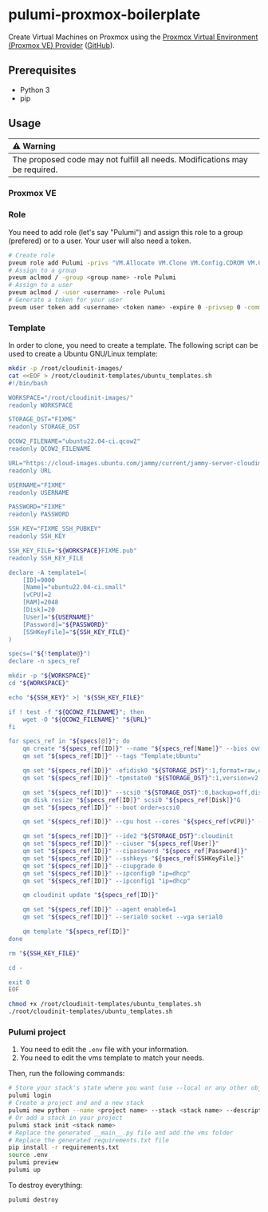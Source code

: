 # pulumi-proxmox-boilerplate

Create Virtual Machines on Proxmox using the [Proxmox Virtual Environment (Proxmox VE) Provider](https://www.pulumi.com/registry/packages/proxmoxve/) ([GitHub](https://github.com/muhlba91/pulumi-proxmoxve)).

## Prerequisites

- Python 3
- pip

## Usage

| :warning: Warning |
|:-----------------------------------------------------------|
| The proposed code may not fulfill all needs. Modifications may be required. |

### Proxmox VE

### Role

You need to add role (let's say "Pulumi") and assign this role to a group (prefered) or to a user. Your user will also need a token.

```bash
# Create role
pveum role add Pulumi -privs "VM.Allocate VM.Clone VM.Config.CDROM VM.Config.CPU VM.Config.Cloudinit VM.Config.Disk VM.Config.HWType VM.Config.Memory VM.Config.Network VM.Config.Options VM.Monitor VM.Audit VM.PowerMgmt Datastore.AllocateSpace Datastore.Audit SDN.Use"
# Assign to a group
pveum aclmod / -group <group name> -role Pulumi
# Assign to a user
pveum aclmod / -user <username> -role Pulumi
# Generate a token for your user
pveum user token add <username> <token name> -expire 0 -privsep 0 -comment "<comment>"
```

### Template

In order to clone, you need to create a template. The following script can be used to create a Ubuntu GNU/Linux template:

```bash
mkdir -p /root/cloudinit-images/
cat <<EOF > /root/cloudinit-templates/ubuntu_templates.sh
#!/bin/bash

WORKSPACE="/root/cloudinit-images/"
readonly WORKSPACE

STORAGE_DST="FIXME"
readonly STORAGE_DST

QCOW2_FILENAME="ubuntu22.04-ci.qcow2"
readonly QCOW2_FILENAME

URL="https://cloud-images.ubuntu.com/jammy/current/jammy-server-cloudimg-amd64.img"
readonly URL

USERNAME="FIXME"
readonly USERNAME

PASSWORD="FIXME"
readonly PASSWORD

SSH_KEY="FIXME_SSH_PUBKEY"
readonly SSH_KEY

SSH_KEY_FILE="${WORKSPACE}FIXME.pub"
readonly SSH_KEY_FILE

declare -A template1=(
	[ID]=9000
	[Name]="ubuntu22.04-ci.small"
	[vCPU]=2
	[RAM]=2048
	[Disk]=20
	[User]="${USERNAME}"
	[Password]="${PASSWORD}"
	[SSHKeyFile]="${SSH_KEY_FILE}"
)

specs=("${!template@}")
declare -n specs_ref

mkdir -p "${WORKSPACE}"
cd "${WORKSPACE}"

echo "${SSH_KEY}" >| "${SSH_KEY_FILE}"

if ! test -f "${QCOW2_FILENAME}"; then
	wget -O "${QCOW2_FILENAME}" "${URL}"
fi

for specs_ref in "${specs[@]}"; do
	qm create "${specs_ref[ID]}" --name "${specs_ref[Name]}" --bios ovmf --net0 virtio,bridge=vmbr0,firewall=0 --net1 virtio,bridge=vmbr0,firewall=0 --scsihw virtio-scsi-pci --onboot 1 --machine q35
	qm set "${specs_ref[ID]}" --tags "Template;Ubuntu"

	qm set "${specs_ref[ID]}" -efidisk0 "${STORAGE_DST}":1,format=raw,efitype=4m,pre-enrolled-keys=1
	qm set "${specs_ref[ID]}" -tpmstate0 "${STORAGE_DST}":1,version=v2.0

	qm set "${specs_ref[ID]}" --scsi0 "${STORAGE_DST}":0,backup=off,discard=on,ssd=1,format=qcow2,import-from="${WORKSPACE}${QCOW2_FILENAME}"
	qm disk resize "${specs_ref[ID]}" scsi0 "${specs_ref[Disk]}"G
	qm set "${specs_ref[ID]}" --boot order=scsi0

	qm set "${specs_ref[ID]}" --cpu host --cores "${specs_ref[vCPU]}" --memory "${specs_ref[RAM]}"

	qm set "${specs_ref[ID]}" --ide2 "${STORAGE_DST}":cloudinit
	qm set "${specs_ref[ID]}" --ciuser "${specs_ref[User]}"
	qm set "${specs_ref[ID]}" --cipassword "${specs_ref[Password]}"
	qm set "${specs_ref[ID]}" --sshkeys "${specs_ref[SSHKeyFile]}"
	qm set "${specs_ref[ID]}" --ciupgrade 0
	qm set "${specs_ref[ID]}" --ipconfig0 "ip=dhcp"
	qm set "${specs_ref[ID]}" --ipconfig1 "ip=dhcp"

	qm cloudinit update "${specs_ref[ID]}"

	qm set "${specs_ref[ID]}" --agent enabled=1
	qm set "${specs_ref[ID]}" --serial0 socket --vga serial0

	qm template "${specs_ref[ID]}"
done

rm "${SSH_KEY_FILE}"

cd -

exit 0
EOF

chmod +x /root/cloudinit-templates/ubuntu_templates.sh
./root/cloudinit-templates/ubuntu_templates.sh
```

### Pulumi project

1. You need to edit the `.env` file with your information.
2. You need to edit the vms template to match your needs.

Then, run the following commands:

```bash
# Store your stack's state where you want (use --local or any other object storage backends (s3://, gs://, azblob://)) (default: Pulumi Cloud backend)
pulumi login
# Create a project and and a new stack
pulumi new python --name <project name> --stack <stack name> --description "<description>" --force
# Or add a stack in your project
pulumi stack init <stack name>
# Replace the generated __main__.py file and add the vms folder
# Replace the generated requirements.txt file
pip install -r requirements.txt
source .env
pulumi preview
pulumi up
```

To destroy everything:

```bash
pulumi destroy
```
